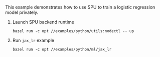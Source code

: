This example demonstrates how to use SPU to train a logistic regression model privately.

1. Launch SPU backend runtime
    ```
    bazel run -c opt //examples/python/utils:nodectl -- up
    ```

2. Run `jax_lr` example
    ```
    bazel run -c opt //examples/python/ml/jax_lr
    ```

